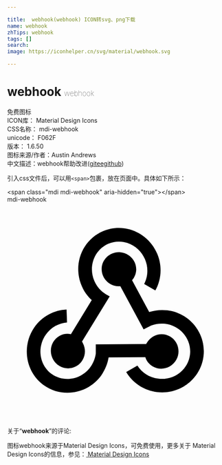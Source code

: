 ```yaml
---

title:  webhook(webhook) ICON转svg、png下载
name: webhook
zhTips: webhook
tags: []
search: 
image: https://iconhelper.cn/svg/material/webhook.svg

---
```


# webhook  <small style="font-size: 60%;font-weight: 100">webhook</small>


<div class="detail-page">
<p>
<span><span class="badge-success badge">免费图标</span> </span>
<br/>
<span>
ICON库：
<span class="badge-secondary badge">Material Design Icons</span> 
</span>
<br/>
<span>
CSS名称：
<span class="badge-secondary badge">mdi-webhook</span> 
</span>
<br/>
<span>
unicode：
<span class="badge-secondary badge">F062F</span> 
<copy-btn content='F062F' btn-title=""></copy-btn>
<copy-btn :content='String.fromCodePoint(parseInt("F062F", 16))' btn-title="复制U"></copy-btn>
</span>
<br/>
<span>
版本：
<span class="badge-secondary badge">1.6.50</span> 
</span>
<br/>
<span>图标来源/作者：<span class="badge-light badge">Austin Andrews</span></span> 
<br/>
<span class="zh-detail">中文描述：<span class="badge-primary badge">webhook</span><span class="help-link"><span>帮助改进</span>(<a href="https://gitee.com/liuwave/icon-helper/edit/master/json/material/webhook.json" target="_blank" rel="noopener noreferrer">gitee</a><a href="https://github.com/liuwave/icon-helper/edit/master/json/material/webhook.json" target="_blank" rel="noopener noreferrer">github</a></span>)</span><br/>
</p>
</div>
<div class="alert alert-dark">
  <i class="mdi mdi-webhook mdi-48px"></i>
  <i class="mdi mdi-webhook mdi-36px"></i>
  <i class="mdi mdi-webhook mdi-24px"></i>
  <i class="mdi mdi-webhook mdi-18px"></i>
</div>
<div>
  <p>引入css文件后，可以用<code>&lt;span&gt;</code>包裹，放在页面中。具体如下所示：    
  </p>
  <div class="alert alert-primary" style="font-size: 14px">
    &lt;span class="mdi mdi-webhook" aria-hidden="true"&gt;&lt;/span&gt;
    <copy-btn content='<span class="mdi mdi-webhook" aria-hidden="true"></span>'></copy-btn>
  </div>
  <div class="alert alert-secondary">
    <i class="mdi mdi-webhook"
    style="font-size: 24px"
    aria-hidden="true"></i> mdi-webhook
    <copy-btn content="mdi-webhook" btn-title="复制图标名称"></copy-btn>
  </div>
</div>
<div id="svg" class="svg-wrap">
<svg xmlns="http://www.w3.org/2000/svg" viewBox="0 0 24 24"><path d="M10.46,19C9,21.07 6.15,21.59 4.09,20.15C2.04,18.71 1.56,15.84 3,13.75C3.87,12.5 5.21,11.83 6.58,11.77L6.63,13.2C5.72,13.27 4.84,13.74 4.27,14.56C3.27,16 3.58,17.94 4.95,18.91C6.33,19.87 8.26,19.5 9.26,18.07C9.57,17.62 9.75,17.13 9.82,16.63V15.62L15.4,15.58L15.47,15.47C16,14.55 17.15,14.23 18.05,14.75C18.95,15.27 19.26,16.43 18.73,17.35C18.2,18.26 17.04,18.58 16.14,18.06C15.73,17.83 15.44,17.46 15.31,17.04L11.24,17.06C11.13,17.73 10.87,18.38 10.46,19M17.74,11.86C20.27,12.17 22.07,14.44 21.76,16.93C21.45,19.43 19.15,21.2 16.62,20.89C15.13,20.71 13.9,19.86 13.19,18.68L14.43,17.96C14.92,18.73 15.75,19.28 16.75,19.41C18.5,19.62 20.05,18.43 20.26,16.76C20.47,15.09 19.23,13.56 17.5,13.35C16.96,13.29 16.44,13.36 15.97,13.53L15.12,13.97L12.54,9.2H12.32C11.26,9.16 10.44,8.29 10.47,7.25C10.5,6.21 11.4,5.4 12.45,5.44C13.5,5.5 14.33,6.35 14.3,7.39C14.28,7.83 14.11,8.23 13.84,8.54L15.74,12.05C16.36,11.85 17.04,11.78 17.74,11.86M8.25,9.14C7.25,6.79 8.31,4.1 10.62,3.12C12.94,2.14 15.62,3.25 16.62,5.6C17.21,6.97 17.09,8.47 16.42,9.67L15.18,8.95C15.6,8.14 15.67,7.15 15.27,6.22C14.59,4.62 12.78,3.85 11.23,4.5C9.67,5.16 8.97,7 9.65,8.6C9.93,9.26 10.4,9.77 10.97,10.11L11.36,10.32L8.29,15.31C8.32,15.36 8.36,15.42 8.39,15.5C8.88,16.41 8.54,17.56 7.62,18.05C6.71,18.54 5.56,18.18 5.06,17.24C4.57,16.31 4.91,15.16 5.83,14.67C6.22,14.46 6.65,14.41 7.06,14.5L9.37,10.73C8.9,10.3 8.5,9.76 8.25,9.14Z" /></svg>
</div>
<detail full-name='mdi-webhook'></detail>
<div class="icon-detail__container">
<p>关于“<b>webhook</b>”的评论:</p>
</div>
<Vssue title="关于“webhook”的评论" />    
<div><p>图标webhook来源于Material Design Icons，可免费使用，更多关于 Material Design Icons的信息，参见：<a target="_blank" href="https://iconhelper.cn/material.html"> Material Design Icons</a>
</p></div>
